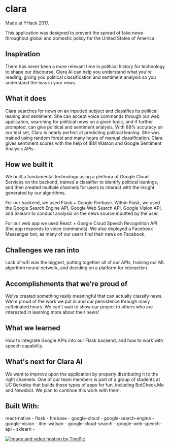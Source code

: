# clara
Made at YHack 2017.


This application was designed to prevent the spread of fake news throughout global and domestic policy for the United States of America. 


## Inspiration
There has never been a more relevant time in political history for technology to shape our discourse. Clara AI can help you understand what you're reading, giving you political classification and sentiment analysis so you understand the bias in your news.

## What it does
Clara searches for news on an inputted subject and classifies its political leaning and sentiment. She can accept voice commands through our web application, searching for political news on a given topic, and if further prompted, can give political and sentiment analysis. With 88% accuracy on our test set, Clara is nearly perfect at predicting political leaning. She was trained using random forest and many hours of manual classification. Clara gives sentiment scores with the help of IBM Watson and Google Sentiment Analysis APIs.

## How we built it
We built a fundamental technology using a plethora of Google Cloud Services on the backend, trained a classifier to identify political leanings, and then created multiple channels for users to interact with the insight generated by our algorithms.

For our backend, we used Flask + Google Firebase. Within Flask, we used the Google Search Engine API, Google Web Search API, Google Vision API, and Sklearn to conduct analysis on the news source inputted by the user.

For our web app we used React + Google Cloud Speech Recognition API (the app responds to voice commands). We also deployed a Facebook Messenger bot, as many of our users find their news on Facebook.

## Challenges we ran into
Lack of wifi was the biggest, putting together all of our APIs, training our ML algorithm neural network, and deciding on a platform for interaction.

## Accomplishments that we're proud of
We've created something really meaningful that can actually classify news. We're proud of the work we put in and our persistence through many caffeinated hours. We can't wait to show our project to others who are interested in learning more about their news!

## What we learned
How to integrate Google APIs into our Flask backend, and how to work with speech capability.

## What's next for Clara AI
We want to improve upon the application by properly distributing it to the right channels. One of our team members is part of a group of students at UC Berkeley that builds these types of apps for fun, including BotCheck.Me and Newsbot. We plan to continue this work with them.

## Built With: 
react-native -
flask -
firebase -
google-cloud -
google-search-engine -
google-vision -
ibm-watson -
google-cloud-search -
google-web-speech-api -
sklearn -


<a href="http://tinypic.com?ref=4tq534" target="_blank"><img src="http://i63.tinypic.com/4tq534.jpg" border="0" alt="Image and video hosting by TinyPic"></a>




